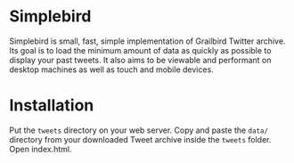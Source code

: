 # Simplebird
Simplebird is small, fast, simple implementation of Grailbird Twitter archive. Its goal is to load the minimum amount of data as quickly as possible to display your past tweets. It also aims to be viewable and performant on desktop machines as well as touch and mobile devices.

# Installation
Put the `tweets` directory on your web server. Copy and paste the `data/` directory from your downloaded Tweet archive inside the `tweets` folder. Open index.html.